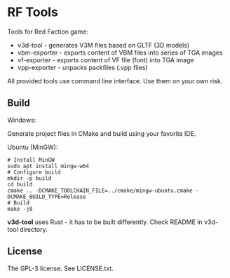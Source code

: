 RF Tools
========

Tools for Red Faction game:

* v3d-tool - generates V3M files based on GLTF (3D models)
* vbm-exporter - exports content of VBM files into series of TGA images
* vf-exporter - exports content of VF file (font) into TGA image
* vpp-exporter - unpacks packfiles (.vpp files)

All provided tools use command line interface.
Use them on your own risk.

Build
-----

Windows:

Generate project files in CMake and build using your favorite IDE.

Ubuntu (MinGW):

    # Install MinGW
    sudo apt install mingw-w64
    # Configure build
    mkdir -p build
    cd build
    cmake .. -DCMAKE_TOOLCHAIN_FILE=../cmake/mingw-ubuntu.cmake -DCMAKE_BUILD_TYPE=Release
    # Build
    make -j8

**v3d-tool** uses Rust - it has to be built differently. Check README in v3d-tool directory.

License
-------
The GPL-3 license. See LICENSE.txt.
